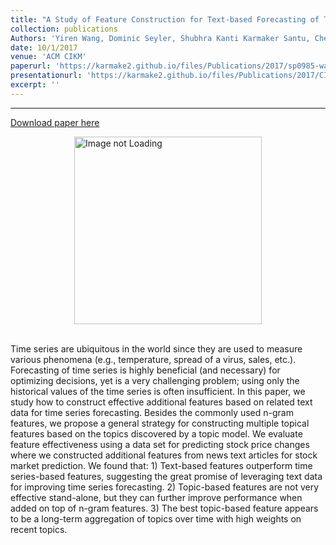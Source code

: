 ```yaml
---
title: "A Study of Feature Construction for Text-based Forecasting of Time Series Variables. "
collection: publications
Authors: 'Yiren Wang, Dominic Seyler, Shubhra Kanti Karmaker Santu, ChengXiang Zhai'
date: 10/1/2017
venue: 'ACM CIKM'
paperurl: 'https://karmake2.github.io/files/Publications/2017/sp0985-wangA.pdf'
presentationurl: 'https://karmake2.github.io/files/Publications/2017/CIKM2017-poster.pdf'
excerpt: ''
---
```

---
<a href='https://karmake2.github.io/files/Publications/2017/sp0985-wangA.pdf'>Download paper here</a>

<div style='display: flex; justify-content: center;'><img src='https://karmake2.github.io/files/Publications/2017/TimeSeries.png' alt='Image not Loading' style='height:300px;' align='middle'></div><br>

Time series are ubiquitous in the world since they are used to measure various phenomena (e.g., temperature, spread of a virus, sales, etc.). Forecasting of time series is highly beneficial (and necessary) for optimizing decisions, yet is a very challenging problem; using only the historical values of the time series is often insufficient. In this paper, we study how to construct effective additional features based on related text data for time series forecasting. Besides the commonly used n-gram features, we propose a general strategy for constructing multiple topical features based on the topics discovered by a topic model. We evaluate feature effectiveness using a data set for predicting stock price changes where we constructed additional features from news text articles for stock market prediction. We found that: 1) Text-based features outperform time series-based features, suggesting the great promise of leveraging text data for improving time series forecasting. 2) Topic-based features are not very effective stand-alone, but they can further improve performance when added on top of n-gram features. 3) The best topic-based feature appears to be a long-term aggregation of topics over time with high weights on recent topics.
